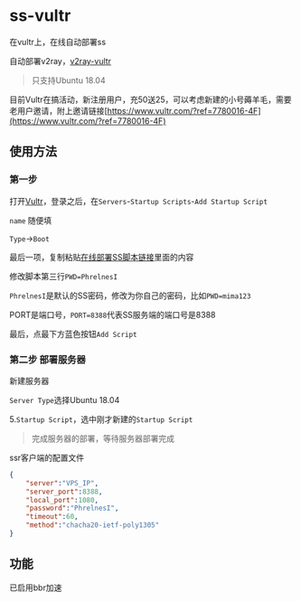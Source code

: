 # ss-vultr
在vultr上，在线自动部署ss

自动部署v2ray，[v2ray-vultr](https://github.com/lbp0200/v2ray-vultr)

>只支持Ubuntu 18.04

目前Vultr在搞活动，新注册用户，充50送25，可以考虑新建的小号薅羊毛，需要老用户邀请，附上邀请链接[https://www.vultr.com/?ref=7780016-4F](https://www.vultr.com/?ref=7780016-4F)

使用方法
---

### 第一步

打开[Vultr](https://polr.liuboping.com/PrgTf)，登录之后，在`Servers`-`Startup Scripts`-`Add Startup Script`

`name` 随便填

`Type`->`Boot`

最后一项，复制粘贴[在线部署SS脚本链接](https://raw.githubusercontent.com/lbp0200/ss-vultr/master/VultrStartupScript.sh)里面的内容

修改脚本第三行`PWD=PhrelnesI`

`PhrelnesI`是默认的SS密码，修改为你自己的密码，比如`PWD=mima123`

PORT是端口号，`PORT=8388`代表SS服务端的端口号是8388

最后，点最下方蓝色按钮`Add Script`

### 第二步 部署服务器

新建服务器

`Server Type`选择Ubuntu 18.04

5.`Startup Script`，选中刚才新建的`Startup Script`

> 完成服务器的部署，等待服务器部署完成

ssr客户端的配置文件
```json
{
    "server":"VPS_IP",
    "server_port":8388,
    "local_port":1080,
    "password":"PhrelnesI",
    "timeout":60,
    "method":"chacha20-ietf-poly1305"
}
```

功能
---
已启用bbr加速